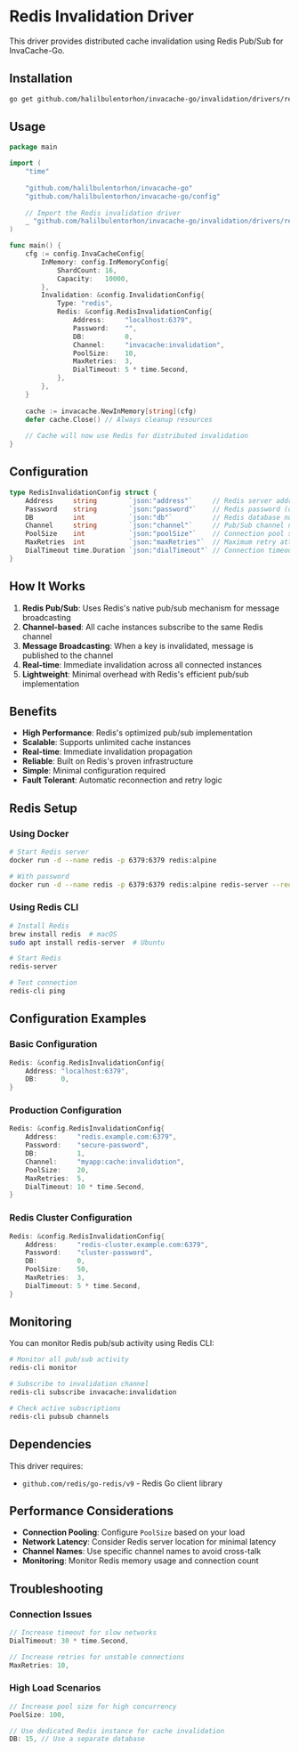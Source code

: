 # Redis Invalidation Driver

This driver provides distributed cache invalidation using Redis Pub/Sub for InvaCache-Go.

## Installation

```bash
go get github.com/halilbulentorhon/invacache-go/invalidation/drivers/redis
```

## Usage

```go
package main

import (
    "time"
    
    "github.com/halilbulentorhon/invacache-go"
    "github.com/halilbulentorhon/invacache-go/config"
    
    // Import the Redis invalidation driver
    _ "github.com/halilbulentorhon/invacache-go/invalidation/drivers/redis"
)

func main() {
    cfg := config.InvaCacheConfig{
        InMemory: config.InMemoryConfig{
            ShardCount: 16,
            Capacity:   10000,
        },
        Invalidation: &config.InvalidationConfig{
            Type: "redis",
            Redis: &config.RedisInvalidationConfig{
                Address:     "localhost:6379",
                Password:    "",
                DB:          0,
                Channel:     "invacache:invalidation",
                PoolSize:    10,
                MaxRetries:  3,
                DialTimeout: 5 * time.Second,
            },
        },
    }
    
    cache := invacache.NewInMemory[string](cfg)
    defer cache.Close() // Always cleanup resources
    
    // Cache will now use Redis for distributed invalidation
}
```

## Configuration

```go
type RedisInvalidationConfig struct {
    Address     string        `json:"address"`     // Redis server address (e.g., "localhost:6379")
    Password    string        `json:"password"`    // Redis password (optional)
    DB          int           `json:"db"`          // Redis database number
    Channel     string        `json:"channel"`     // Pub/Sub channel name (optional, defaults to "invacache:invalidation")
    PoolSize    int           `json:"poolSize"`    // Connection pool size (optional, defaults to 10)
    MaxRetries  int           `json:"maxRetries"`  // Maximum retry attempts (optional, defaults to 3)
    DialTimeout time.Duration `json:"dialTimeout"` // Connection timeout (optional, defaults to 5s)
}
```

## How It Works

1. **Redis Pub/Sub**: Uses Redis's native pub/sub mechanism for message broadcasting
2. **Channel-based**: All cache instances subscribe to the same Redis channel
3. **Message Broadcasting**: When a key is invalidated, message is published to the channel
4. **Real-time**: Immediate invalidation across all connected instances
5. **Lightweight**: Minimal overhead with Redis's efficient pub/sub implementation

## Benefits

- **High Performance**: Redis's optimized pub/sub implementation
- **Scalable**: Supports unlimited cache instances
- **Real-time**: Immediate invalidation propagation
- **Reliable**: Built on Redis's proven infrastructure
- **Simple**: Minimal configuration required
- **Fault Tolerant**: Automatic reconnection and retry logic

## Redis Setup

### Using Docker

```bash
# Start Redis server
docker run -d --name redis -p 6379:6379 redis:alpine

# With password
docker run -d --name redis -p 6379:6379 redis:alpine redis-server --requirepass mypassword
```

### Using Redis CLI

```bash
# Install Redis
brew install redis  # macOS
sudo apt install redis-server  # Ubuntu

# Start Redis
redis-server

# Test connection
redis-cli ping
```

## Configuration Examples

### Basic Configuration

```go
Redis: &config.RedisInvalidationConfig{
    Address: "localhost:6379",
    DB:      0,
}
```

### Production Configuration

```go
Redis: &config.RedisInvalidationConfig{
    Address:     "redis.example.com:6379",
    Password:    "secure-password",
    DB:          1,
    Channel:     "myapp:cache:invalidation",
    PoolSize:    20,
    MaxRetries:  5,
    DialTimeout: 10 * time.Second,
}
```

### Redis Cluster Configuration

```go
Redis: &config.RedisInvalidationConfig{
    Address:     "redis-cluster.example.com:6379",
    Password:    "cluster-password",
    DB:          0,
    PoolSize:    50,
    MaxRetries:  3,
    DialTimeout: 5 * time.Second,
}
```

## Monitoring

You can monitor Redis pub/sub activity using Redis CLI:

```bash
# Monitor all pub/sub activity
redis-cli monitor

# Subscribe to invalidation channel
redis-cli subscribe invacache:invalidation

# Check active subscriptions
redis-cli pubsub channels
```

## Dependencies

This driver requires:
- `github.com/redis/go-redis/v9` - Redis Go client library

## Performance Considerations

- **Connection Pooling**: Configure `PoolSize` based on your load
- **Network Latency**: Consider Redis server location for minimal latency
- **Channel Names**: Use specific channel names to avoid cross-talk
- **Monitoring**: Monitor Redis memory usage and connection count

## Troubleshooting

### Connection Issues

```go
// Increase timeout for slow networks
DialTimeout: 30 * time.Second,

// Increase retries for unstable connections
MaxRetries: 10,
```

### High Load Scenarios

```go
// Increase pool size for high concurrency
PoolSize: 100,

// Use dedicated Redis instance for cache invalidation
DB: 15, // Use a separate database
```
